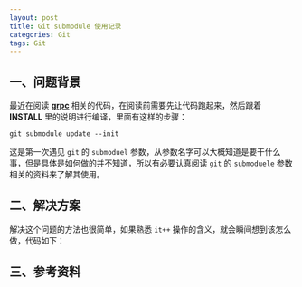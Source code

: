 ```yaml
---
layout: post
title: Git submodule 使用记录
categories: Git
tags: Git
---
```


## 一、问题背景

最近在阅读 [**grpc**](http://www.grpc.io/) 相关的代码，在阅读前需要先让代码跑起来，然后跟着 **INSTALL** 里的说明进行编译，里面有这样的步骤：

    git submodule update --init
    
这是第一次遇见 `git` 的 `submoduel` 参数，从参数名字可以大概知道是要干什么事，但是具体是如何做的并不知道，所以有必要认真阅读 `git` 的 `submoduele` 参数相关的资料来了解其使用。


## 二、解决方案

解决这个问题的方法也很简单，如果熟悉 `it++` 操作的含义，就会瞬间想到该怎么做，代码如下：

## 三、参考资料


